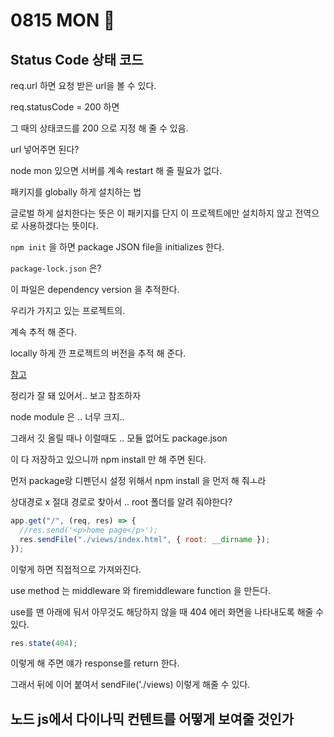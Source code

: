 # 0815 MON 💝

## Status Code 상태 코드

req.url 하면 요청 받은 url을 볼 수 있다.

req.statusCode = 200 하면

그 때의 상태코드를 200 으로 지정 해 줄 수 있음.

url 넣어주면 된다?

node mon 있으면 서버를 계속 restart 해 줄 필요가 없다.

패키지를 globally 하게 설치하는 법

글로벌 하게 설치한다는 뜻은 이 패키지를 단지 이 프로젝트에만 설치하지 않고 전역으로 사용하겠다는 뜻이다.

`npm init` 을 하면 package JSON file을 initializes 한다.

`package-lock.json` 은?

이 파일은 dependency version 을 추적한다.

우리가 가지고 있는 프로젝트의.

계속 추적 해 준다.

locally 하게 깐 프로젝트의 버전을 추적 해 준다.

[참고](https://www.josephk.io/package-lock-json/)

정리가 잘 돼 있어서.. 보고 참조하자

node module 은 .. 너무 크지..

그래서 깃 올릴 때나 이럴때도 .. 모듈 없어도 package.json

이 다 저장하고 있으니까 npm install 만 해 주면 된다.

먼저 package랑 디펜던시 설정 위해서 npm install 을 먼저 해 줘ㅗ라

상대경로 x 절대 경로로 찾아서 .. root 폴더를 알려 줘야한다?

```javascript
app.get("/", (req, res) => {
  //res.send('<p>home page</p>');
  res.sendFile("./views/index.html", { root: __dirname });
});
```

이렇게 하면 직접적으로 가져와진다.

use method 는 middleware 와 firemiddleware function 을 만든다.

use를 맨 아래에 둬서 아무것도 해당하지 않을 때 404 에러 화면을 나타내도록 해줄 수 있다.

```javascript
res.state(404);
```

이렇게 해 주면 얘가 response를 return 한다.

그래서 뒤에 이어 붙여서 sendFile('./views) 이렇게 해줄 수 있다.

## 노드 js에서 다이나믹 컨텐트를 어떻게 보여줄 것인가
